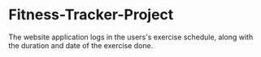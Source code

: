 # Fitness-Tracker-Project

The website application logs in the users's exercise schedule, along with the duration and date of the exercise done.
